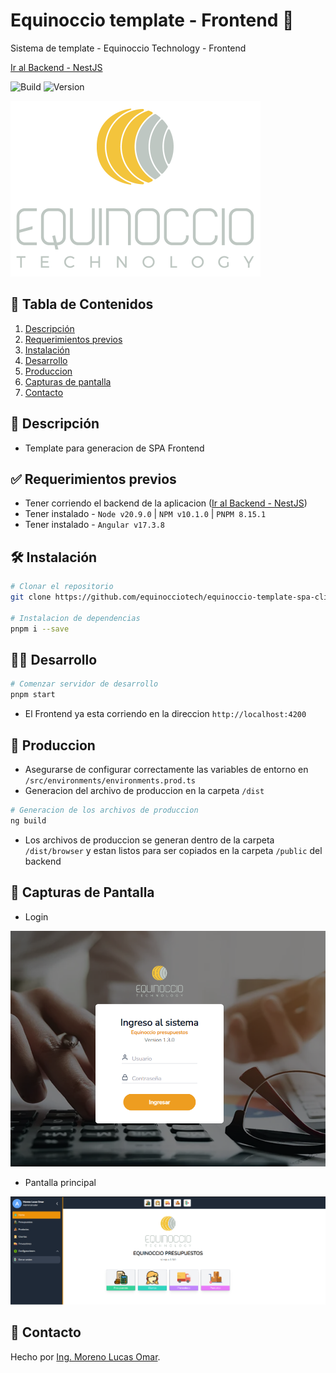 
# Equinoccio template - Frontend 🎨 
Sistema de template - Equinoccio Technology - Frontend

[Ir al Backend - NestJS](https://github.com/equinocciotech/equinoccio-template-spa-server.git)


![Build](https://img.shields.io/badge/build-passing-brightgreen)
![Version](https://img.shields.io/badge/version-1.0.0-blue)

<p align="left">
  <img src="./assets/equinoccio.png" alt="equinoccio" width="400"/>
</p>

## 📑 Tabla de Contenidos  
1. [Descripción](#descripcion)  
2. [Requerimientos previos](#requerimientos)  
3. [Instalación](#instalacion)  
4. [Desarrollo](#desarrollo)  
5. [Produccion](#produccion)  
6. [Capturas de pantalla](#capturas-pantalla)  
7. [Contacto](#contacto) 

## 📝 Descripción <a id="descripcion"></a>
- Template para generacion de SPA Frontend

## ✅ Requerimientos previos <a id="requerimientos"></a>
- Tener corriendo el backend de la aplicacion ([Ir al Backend - NestJS](https://github.com/equinocciotech/equinoccio-template-spa-server.git))
- Tener instalado - `Node v20.9.0` | `NPM v10.1.0` | `PNPM 8.15.1`
- Tener instalado - `Angular v17.3.8`

## 🛠️ Instalación <a id="instalacion"></a> 
```bash
# Clonar el repositorio
git clone https://github.com/equinocciotech/equinoccio-template-spa-client.git

# Instalacion de dependencias
pnpm i --save
```

## 🧑‍💻 Desarrollo <a id="desarrollo"></a> 

```bash
# Comenzar servidor de desarrollo
pnpm start
```

- El Frontend ya esta corriendo en la direccion `http://localhost:4200`

## 🚀 Produccion <a id="produccion"></a> 

- Asegurarse de configurar correctamente las variables de entorno en `/src/environments/environments.prod.ts`
- Generacion del archivo de produccion en la carpeta `/dist`

```bash
# Generacion de los archivos de produccion
ng build
```

- Los archivos de produccion se generan dentro de la carpeta `/dist/browser` y estan listos para ser copiados en la carpeta `/public` del backend

## 📸 Capturas de Pantalla <a id="capturas-pantalla"></a>
- Login

![login](./assets/login.png)

- Pantalla principal

![principal](./assets/principal.png)

## 📧 Contacto <a id="contacto"></a>  
Hecho por [Ing. Moreno Lucas Omar](https://github.com/inglucasmoreno). 

